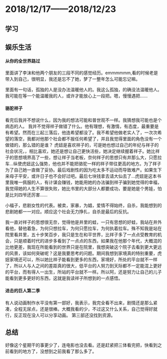 # 2018/12/17——2018/12/23

## 学习

## 娱乐生活

#### 从你的全世界路过

里面讲了李沫和他两个朋友的三段不同的感觉经历。emmmmmm,看的时候老是带入到自己，很明显，我还是忘不了她，梦了一整年怎么可能忘记嘛。

里面有一句话，孤独的人是没办法温暖他人的。我这么孤独，的确没法温暖他人。我可能在等一个能温暖我的人，或许才能放心上一段把。嗯，慢慢遇把......

#### 骆驼祥子

看完后我并不想说什么，因为我的想法可能和普世观不一样。我猜想我可能也是个病态的人。
我并不觉得祥子做错了什么。他有理想，有激情，有态度，最重要是有希望。然而在三起三落后，他连希望都没了。我不希望他做老实人了，一次次希望的落空，我都对他那个社会都不报任何希望了，并且我觉得里面的角色没有一个做错的，那么错的是谁？
虎妞是喜欢祥子的，可是她也想过自己的年纪与祥子的社会状况，，相比喜欢，她还是想让自己更快活些，她决定继续握着祥子。她比祥子的思想境界高了一些，想让祥子当老板，奈何祥子的思想只有井那么大，只愿拉车…纵使虎妞这么强势，他也并不能把骆驼一样的祥子带往更高的地方。为了祥子为了自己她一直做了妥协。最后戏剧性的因为吃太多不运动而导致难产。如果生下来母子平安，或许日子也不会好过吧。最后七块钱拿去请大仙去了…虎妞是这本书里我唯一佩服的人，有计谋会赚钱，她能用她的办法骗到祥子骗到她觉得的幸福，我觉得她的人生不算很失败，她比书里的大部分人都要成功，要是她是个男娃，怕是比刘四爷还厉害……

小福子，悲剧女性的代表。被卖，家暴，为娼，爱情不得始终，自杀，我能想到的悲剧她都一一对应。顺应这个社会无力挣扎，自杀是最后的反抗。

我一直对祥子的思想很无奈，觉得他是井里的蛙，一只有思想的好蛙，我站在井外看他，替他着急，为何只想拉车，为何只愿拉车，为何执着拉车。殊不知我是站在院里看井里，五十步笑百步，我只是生在和平世界，比祥子多了一点点受教育的机会，只是顺着时代的进步多看到了一点点的东西，如果我在他那个年代，大概混的比他更差，我现在所能看到的世界只是在院里，我想突破这个院子去看到更大更远的风景，该如何突破呢？这是我要思考的问题。期间我想到家境真的特别重要，虎妞家境还可以，所以她比祥子能看到更多的东西，家境好，所处的平台就不一样了，所以人与人之间的差距真的很大，低平台的人努力到天际都不一定能混上更好的平台，而有得人一出生，所站的平台就不一样。所以阿，还是努力让自己的儿子能看到更多更好的东西，这就是我读祥子所想到的一点感悟。

#### 进击的巨人第二季

有人说动画制作水平没有第一部好，我表示，我完全看不出来，剧情还是那么紧凑，全程无尿点，还是很棒。大概我看的少，不过这又什么关系，自己觉得好就行，反正现在没人可以分享动画。
第三部还没找到资源。

## 总结

好像这个星期干的事更少了，连电影也没去看。还是赶紧把三体看完把，快看到之前看到的地方了，没想到之前我看了那么多了。
